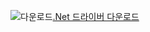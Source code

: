 ![다운로드](../ssdt/media/download.png)[.Net 드라이버 다운로드](https://msdn.microsoft.com/vstudio/aa496123.aspx)